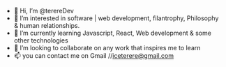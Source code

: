 - 👋 Hi, I’m @terereDev
- 👀 I’m interested in software | web development, filantrophy, Philosophy & human relationships.
- 🌱 I’m currently learning Javascript, React, Web development & some other technologies
- 💞️ I’m looking to collaborate on any work that inspires me to learn
- 📫 you can contact me on Gmail //iceterere@gmail.com

<!---
terereDev/terereDev is a ✨ special ✨ repository because its `README.md` (this file) appears on your GitHub profile.
You can click the Preview link to take a look at your changes.
--->
